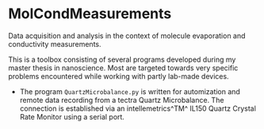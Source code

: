 # MolCondMeasurements
Data acquisition and analysis in the context of molecule evaporation and conductivity measurements.

This is a toolbox consisting of several programs developed during my master thesis in nanoscience. Most are targeted towards very specific problems encountered while working with partly lab-made devices. 

- The program `QuartzMicrobalance.py` is written for automization and remote data recording from a tectra Quartz Microbalance. The connection is established via an intellemetrics^TM^ IL150 Quartz Crystal Rate Monitor using a serial port. 
